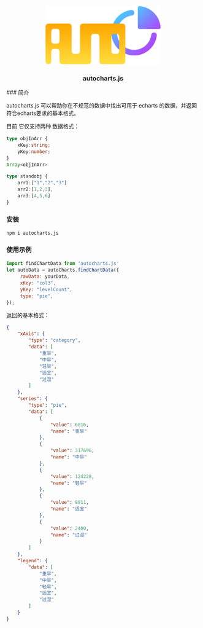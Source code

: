 <p align="center">
  <a target="_blank" href="https://jshub.cn/">
  <img alt="special sponsor appwrite" src="./autoCharts.png" width="300">
  </a>
</p>

<p align="center">
  <h3 align="center">autocharts.js</h3>
</p>
### 简介

autocharts.js 可以帮助你在不规范的数据中找出可用于 echarts 的数据，并返回符合echarts要求的基本格式。

目前 它仅支持两种 数据格式：

```typescript
type objInArr {
	xKey:string;
	yKey:number;
}
Array<objInArr>
```

```typescript
type standobj {
	arr1:["1","2","3"]
    arr2:[1,2,3],
   	arr3:[4,5,6]
}
```

### 安装

```shell
npm i autocharts.js
```

### 使用示例

```js
import findChartData from 'autocharts.js'
let autoData = autoCharts.findChartData({
     rawData: yourData,
     xKey: "col3",
     yKey: "levelCount",
     type: "pie",
});
```

返回的基本格式：

```json
{
    "xAxis": {
        "type": "category",
        "data": [
            "重旱",
            "中旱",
            "轻旱",
            "适宜",
            "过湿"
        ]
    },
    "series": {
        "type": "pie",
        "data": [
            {
                "value": 6816,
                "name": "重旱"
            },
            {
                "value": 317696,
                "name": "中旱"
            },
            {
                "value": 124228,
                "name": "轻旱"
            },
            {
                "value": 8811,
                "name": "适宜"
            },
            {
                "value": 2400,
                "name": "过湿"
            }
        ]
    },
    "legend": {
        "data": [
            "重旱",
            "中旱",
            "轻旱",
            "适宜",
            "过湿"
        ]
    }
}
```



